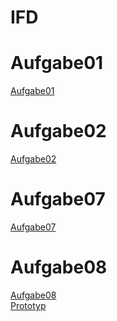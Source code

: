 # IFD

# Aufgabe01
[Aufgabe01](https://timknoop.github.io/IFD/Aufgabe01/01.html)

# Aufgabe02
[Aufgabe02](https://timknoop.github.io/IFD/Aufgabe02/02.html)

# Aufgabe07
[Aufgabe07](https://timknoop.github.io/IFD/Aufgabe07/07.html)

# Aufgabe08
[Aufgabe08](https://timknoop.github.io/IFD/Aufgabe08/08.html)<br>
[Prototyp](https://xd.adobe.com/view/722c533e-5b12-49b1-9399-33e24dc76ce3-277f/?fullscreen)